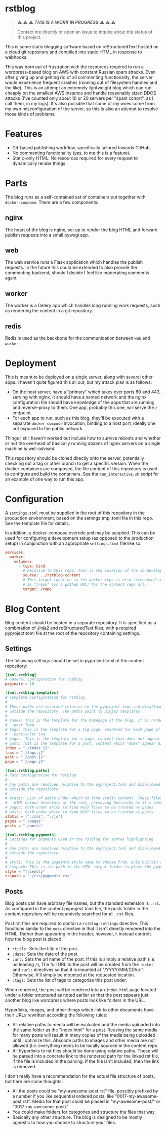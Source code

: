 # rstblog

> :warning: :warning: :warning: ***THIS IS A WORK IN PROGRESS*** :warning: :warning: :warning:
>
> Contact me directly or open an issue to inquire about the status of this project.

This is some static blogging software based on reStructuredText hosted on a cloud git repository
and compiled into static HTML in response to webhooks.

This was born out of frustration with the resources required to run a wordpress-based blog on AWS
with constant Russian spam attacks. Even after giving up and getting rid of all commenting
functionality, the server would experience frequent crashes (running out of filesystem handles and
the like). This is an attempt an extremely lightweight blog which can run cheaply on the smallest
AWS instance and handle reasonably sized DDOS attacks (I've counted only about 10 or 20 servers per
"spam cohort", as I call them, in my logs). It's also possible that some of my woes come from my
own misconfiguration of the server, so this is also an attempt to resolve those kinds of problems.

# Features

- Git-based publishing workflow, specifically tailored towards GitHub.
- No commenting functionality (yes, to me this is a feature).
- Static-only HTML. No resources required for every request to dynamically render things.

# Parts

The blog runs as a self-contained set of containers put together with `docker-compose`. There are a
few components:

## nginx

The heart of the blog is nginx, set up to render the blog HTML and forward publish requests into a
small pywsgi app.

## web

The web service runs a Flask application which handles the publish requests. In the future this
could be extended to also provide the commenting backend, should I decide I feel like moderating
comments again.

## worker

The worker is a Celery app which handles long running work requests, such as rendering the content
in a git repository.

## redis

Redis is used as the backbone for the communication between `web` and `worker`.

# Deployment

This is meant to be deployed on a single server, along with several other apps. I haven't quite
figured this all out, but my attack plan is as follows:

 - On the host server, have a "primary" which takes over ports 80 and 443, serving with nginx. It
   should have a named network and the nginx configuration file should have knowledge of the apps
   that are running and reverse-proxy to them. One app, probably this one, will serve the `/`
   endpoint.
 - For each app to run, such as this blog, they'll be executed with a separate `docker-compose`
   invocation, binding to a host port, ideally one not exposed to the public network.

Things I still haven't worked out include how to survive reboots and whether or not the overhead of
basically running dozens of nginx servers on a single machine is well-advised.

This repository should be cloned directly onto the server, potentially checking out a tag or other
branch to get a specific version. When the docker containers are composed, the file content of this
repository is used to configure and build the containers. See the `run_interactive.sh` script for
an example of one way to run this app.

# Configuration

A `settings.toml` must be supplied in the root of this repository in the production environment,
based on the settings.tmpl.toml file in this repo. See the template file for details.

In addition, a docker-compose.override.yml may be supplied. This can be used for configuring a
development setup (as opposed to the production setup) in conjunction with an appropriate
`settings.toml` file like so:

```toml
services:
  worker:
    volumes:
      - type: bind
        # Relative to this repo, this is the location of the in-development blog content
        source: ../rstblog-content
        # This target location in the worker repo is also referenced in the local settings.toml
        # as "/repo" (vs a github URL) for the content repo url.
        target: /repo
```

# Blog Content

Blog content should be hosted in a separate repository. It is specified as a combination of Jinja2
and reStructuredText files, with a required pyproject.toml file at the root of the repository
containing settings.

## Settings

The following settings should be set in pyproject.toml of the content repository:

```toml
[tool.rstblog]
# General configuration for rstblog
paginate = 10

[tool.rstblog.templates]
# Template configuration for rstblog
#
# These paths are resolved relative to the pyproject.toml and disallowed from resolving to a path
# outside the repository. The paths point to Jinja2 templates.
#
# index: This is the template for the homepage of the blog. It is rendered for each page of the
#   post feed.
# tags: This is the template for a tag page, rendered for each page of the post feed for a
#   particular tag.
# page:  This is the template for a page, content that does not appear directly in the post feed.
# post: This is the template for a post, content which *does* appear directly in the post feed.
index = "./index.j2"
tags = "./tags.j2"
post = "./post.j2"
page = "./page.j2"

[tool.rstblog.paths]
# Path configuration for rstblog
#
# Any paths are resolved relative to the pyproject.toml and disallowed from resolving to a path
# outside the repository.
#
# static: List of paths under which to find static content. These files will be copied into the
#   HTML output directory at the root, preseving heirarchy as it's seen in the repo.
# pages: Path under which to find ReST files to be treated as pages
# posts: Path under which to find ReST files to be treated as posts
static = ["./css", "./js"]
pages = "./pages"
posts = "./posts"

[tool.rstblog.pygments]
# Settings for pygments used in the rstblog for syntax highlighting
#
# Any paths are resolved relative to the pyproject.toml and disallowed from resolving to a path
# outside the repository.
#
# style: This is the pygments style name to choose from. Only builtin styles are supported.
# csspath: This is the path in the HTML output folder to place the pygments style sheet
style = "friendly"
csspath = "./css/pygments.css"
```
## Posts

Blog posts can have arbitrary file names, but the standard extension is `.rst`. As configured in
the content pyproject.toml file, the posts folder in the content repository will be recursively
searched for all `.rst` files.

Post rst files are required to contain a `rstblog-settings` directive. This functions similar to
the `meta` directive in that it isn't directly rendered into the HTML. Rather than appearing in the
header, however, it instead controls how the blog post is placed:

 - `:title:` Sets the title of the post.
 - `:date:` Sets the date of the post.
 - `:url:` Sets the url name of the post. If this is simply a relative path (i.e. no leading
   `/`), The full URL to the post will be created from the `:date:` and `:url:` directives so that
    it is mounted at "/YYYY/MM/DD/url". Otherwise, it'll simply be mounted at the requested
    location.
 - `:tags:` Sets the list of tags to categorize this post under.

When rendered, the post will be rendered into an `index.html` page located under a folder
structured as noted earlier so that the post appears just another blog like wordpress where posts
look like folders in the URL.

Hyperlinks, images, and other things which link to other documents have their URLs rewritten
according the following rules:
 - All relative paths to media will be evaluated and the media uploaded into the same folder as the
   "index.html" for a post. Reusing the same media for many posts will result in many copies of the
   media being uploaded until I optimize this. Absolute paths to images and other media are not
   allowed (i.e. everything needs to be locally sourced in the content repo.
 - All hyperlinks to rst files should be done using relative paths. These will be parsed into a
   concrete link to the rendered path for the linked rst file, if the file is included in the
   parsing. If the file isn't included, then the link is removed.

I don't really have a recommendation for the actual file structure of posts, but here are some
thoughts:

 - All the posts could be "my-awesome-post.rst" file, possibly prefixed by a number if you like
   sequential ordered posts, like "0017-my-awesome-post.rst". Media for that post could be placed
   in "my-awesome-post/" or "0017-my-awesome-post/"
 - You could make folders for categories and structure the files that way.
 - Basically any other structure. The blog is designed to be mostly agnostic to how you choose to
   structure your files.

